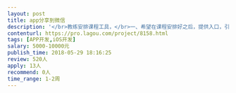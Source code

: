 ```yaml
---                
layout: post       
title: app分享到微信           
description: '</br>教练安排课程工具，</br>一、希望在课程安排好之后，提供入口，引导教练把课程安排分享给微信联系人</br>二、会员课程申请提醒</br>三、如果可以的话，可以考虑开发整体绑定功能</br>'     
contenturl: https://pro.lagou.com/project/8158.html      
tags: [APP开发,iOS开发]            
salary: 5000-10000元          
publish_time: 2018-05-29 18:16:25         
review: 520人                   
apply: 13人                   
recommend: 0人                   
time_range: 1-2周              
---                 
```

